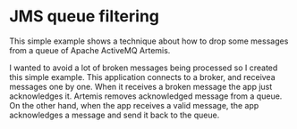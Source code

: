 # JMS queue filtering

This simple example shows a technique about how to drop some messages from a queue of Apache ActiveMQ Artemis.

I wanted to avoid a lot of broken messages being processed so I created this simple example.
This application connects to a broker, and receivea messages one by one. When it receives a broken message the app just acknowledges it. Artemis removes acknowledged message from a queue. 
On the other hand, when the app receives a valid message, the app acknowledges a message and send it back to the queue.
 
